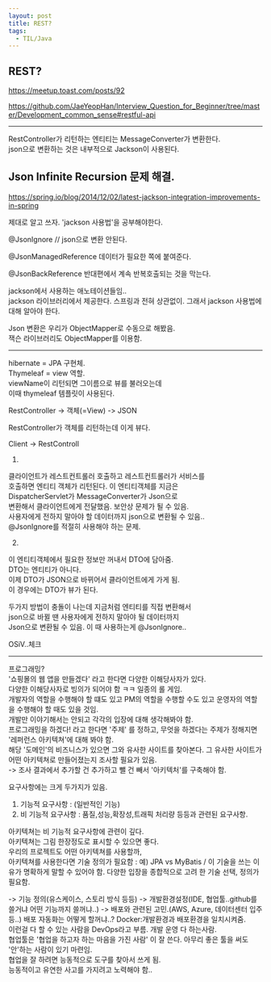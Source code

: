 ```yaml
---
layout: post 
title: REST?
tags:
  - TIL/Java
---
```

## REST?
https://meetup.toast.com/posts/92  

https://github.com/JaeYeopHan/Interview_Question_for_Beginner/tree/master/Development_common_sense#restful-api


---

RestController가 리턴하는 엔티티는 MessageConverter가 변환한다.  
json으로 변환하는 것은 내부적으로 Jackson이 사용된다.  

## Json Infinite Recursion 문제 해결.
https://spring.io/blog/2014/12/02/latest-jackson-integration-improvements-in-spring

제대로 알고 쓰자. 'jackson 사용법'을 공부해야한다.  

@JsonIgnore // json으로 변환 안된다.

@JsonManagedReference
데이터가 필요한 쪽에 붙여준다.

@JsonBackReference
반대편에서 계속 반복호출되는 것을 막는다.

jackson에서 사용하는 애노테이션들임..  
jackson 라이브러리에서 제공한다. 스프링과 전혀 상관없이. 그래서 jackson 사용법에 대해 알아야 한다. 

Json 변환은 우리가 ObjectMapper로 수동으로 해봤음.  
잭슨 라이브러리도 ObjectMapper를 이용함.  

--- 

hibernate = JPA 구현체.  
Thymeleaf = view 역할.  
viewName이 리턴되면 그이름으로 뷰를 불러오는데  
이때 thymeleaf 템플릿이 사용된다.  

RestController -> 객체(=View) -> JSON

RestController가 객체를 리턴하는데 이게 뷰다. 

Client -> RestControll

1)
클라이언트가 레스트컨트롤러 호출하고 레스트컨트롤러가 서비스를  
호출하면 엔티티 객체가 리턴된다. 이 엔티티객체를 지금은  
DispatcherServlet가 MessageConverter가 Json으로  
변환해서 클라이언트에게 전달했음. 보안상 문제가 될 수 있음.  
사용자에게 전하지 말아야 할 데이터까지 json으로 변환될 수 있음..  
@JsonIgnore를 적절히 사용해야 하는 문제.

2)
이 엔티티객체에서 필요한 정보만 꺼내서 DTO에 담아줌.  
DTO는 엔티티가 아니다.  
이제 DTO가 JSON으로 바뀌어서 클라이언트에게 가게 됨.  
이 경우에는 DTO가 뷰가 된다.

두가지 방법이 충돌이 나는데 지금처럼 엔티티를 직접 변환해서  
json으로 바뀔 땐 사용자에게 전하지 말아야 될 데이터까지   
Json으로 변환될 수 있음. 이 때 사용하는게 @JsonIgnore..

OSiV..체크

---

프로그래밍?  
'쇼핑몰의 웹 앱을 만들겠다' 라고 한다면 다양한 이해당사자가 있다.  
다양한 이해당사자로 빙의가 되어야 함 ㅋㅋ 일종의 롤 게임.  
개발자의 역할을 수행해야 할 떄도 있고 PM의 역할을 수행할 수도 있고 운영자의 역할을 수행해야 할 때도 있을 것임.  
개발만 이야기해서는 안되고 각각의 입장에 대해 생각해봐야 함.  
프로그래밍을 하겠다! 라고 한다면 '주제' 를 정하고, 무엇을 하겠다는 주제가 정해지면 '레퍼런스 아키텍쳐'에 대해 봐야 함.  
해당 '도메인'의 비즈니스가 있으면 그와 유사한 사이트를 찾아본다.  그 유사한 사이트가 어떤 아키텍쳐로 만들어졌는지 조사할 필요가 있음.  
-> 조사 결과에서 추가할 건 추가하고 뺄 건 빼서 '아키텍처'를 구축해야 함.  

요구사항에는 크게 두가지가 있음.  
1. 기능적 요구사항 : (일반적인 기능)
2. 비 기능적 요구사항 : 품질,성능,확장성,트래픽 처리량 등등과 관련된 요구사항. 

아키텍쳐는 비 기능적 요구사항에 관련이 깊다.  
아키텍쳐는 그림 한장정도로 표시할 수 있으면 좋다.  
우리의 프로젝트도 어떤 아키텍쳐를 사용할까,  
아키텍쳐를 사용한다면 기술 정의가 필요함 : 예) JPA vs MyBatis / 이 기술을 쓰는 이유가 명확하게 말할 수 있어야 함. 다양한 입장을 종합적으로 고려 한 기술 선택, 정의가 필요함.  

-> 기능 정의(유스케이스, 스토리 방식 등등)
-> 개발환경설정(IDE, 협업툴..github를 쓸거냐 어떤 기능까지 쓸꺼냐..)
-> 배포와 관련된 고민.(AWS, Azure, 데이터센터 입주 등..) 배포 자동화는 어떻게 할꺼냐..? Docker:개발환경과 배포환경을 일치시켜줌.  
이런걸 다 할 수 있는 사람을 DevOps라고 부름.  개발 운영 다 하는사람.  
협업툴은 '협업을 하고자 하는 마음을 가진 사람' 이 잘 쓴다. 아무리 좋은 툴을 써도 '안'하는 사람이 있기 마련임.  
협업을 잘 하려면 능동적으로 도구를 찾아서 쓰게 됨.    
능동적이고 유연한 사고를 가지려고 노력해야 함..  


